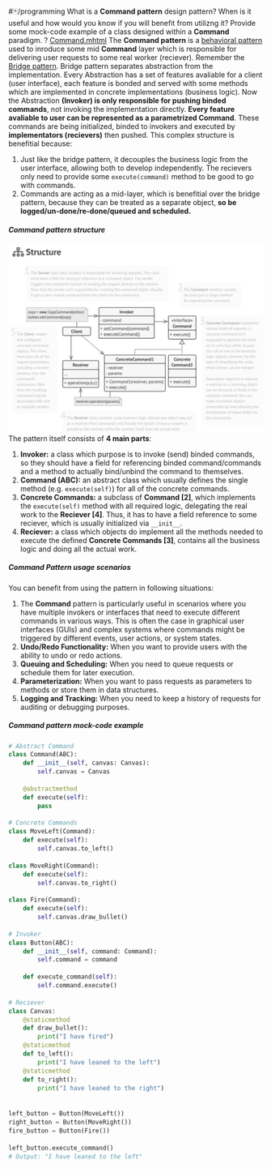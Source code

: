 #🃏/programming
What is a **Command pattern** design pattern? When is it useful and how would you know if you will benefit from utilizng it? Provide some mock-code example of a class designed within a **Command** paradigm.
?
[Command.mhtml](../../📁%20files/Command.mhtml)
The **Command pattern** is a [behavioral pattern](Behavioral%20patterns.md) used to inroduce some mid **Command** layer which is responsible for  delivering user requests to some real worker (reciever). Remember the [Bridge pattern](Bridge%20pattern.md). Bridge pattern separates abstraction from the implementation. Every Abstraction has a set of features avaliable for a client (user interface), each feature is bonded and served with some methods which are implemented in concrete implementations (business logic). Now the Abstraction **(Invoker) is only responsible for pushing binded commands**, not invoking the implementation directly. **Every feature avaliable to user can be represented as a parametrized Command**. These commands are being initialized, binded to invokers and executed by **implementators (recievers)** then pushed. This complex structure is benefitial because:
1. Just like the bridge pattern, it decouples the business logic from the user interface, allowing both to develop independently. The recievers only need to provide some `execute(command)` method to be good to go with commands.
2. Commands are acting as a mid-layer, which is benefitial over the bridge pattern, because they can be treated as a separate object, **so be logged/un-done/re-done/queued and scheduled.**
##### Command pattern structure
![Pasted image 20240903110828.png](../../📁%20files/Pasted%20image%2020240903110828.png)
The pattern itself consists of **4 main parts**:
1. **Invoker:** a class which purpose is to invoke (send) binded commands, so they should have a field for referencing binded command/commands and a method to actually bind/unbind the command to themselves.
2. **Command (ABC):** an abstract class which usually defines the single method (e.g. `execute(self)`) for all of the concrete commands.
3. **Concrete Commands:** a subclass of **Command \[2]**, which implements the `execute(self)` method with all required logic, delegating the real work to the **Reciever \[4]**. Thus, it has to have a field reference to some reciever, which is usually initialized via `__init__`.
4. **Reciever:** a class which objects do implement all the methods needed to execute the defined **Concrete Commands \[3]**, contains all the business logic and doing all the actual work.
##### Command Pattern usage scenarios
You can benefit from using the pattern in following situations:
1. The **Command** pattern is particularly useful in scenarios where you have multiple invokers or interfaces that need to execute different commands in various ways. This is often the case in graphical user interfaces (GUIs) and complex systems where commands might be triggered by different events, user actions, or system states.
2. **Undo/Redo Functionality:** When you want to provide users with the ability to undo or redo actions.
3. **Queuing and Scheduling:** When you need to queue requests or schedule them for later execution.
4. **Parameterization:** When you want to pass requests as parameters to methods or store them in data structures.
5.  **Logging and Tracking:** When you need to keep a history of requests for auditing or debugging purposes.
##### Command pattern mock-code example
```python
# Abstract Command
class Command(ABC):
	def __init__(self, canvas: Canvas):
		self.canvas = Canvas
		
	@abstractmethod 
	def execute(self):
		pass

# Concrete Commands
class MoveLeft(Command):
	def execute(self):
		self.canvas.to_left()
	
class MoveRight(Command):
	def execute(self):
		self.canvas.to_right()

class Fire(Command):
	def execute(self):
		self.canvas.draw_bullet()
		
# Invoker
class Button(ABC):
	def __init__(self, command: Command):
		self.command = command

	def execute_command(self):
		self.command.execute()

# Reciever
class Canvas:
	@staticmethod 
	def draw_bullet():
		print("I have fired")
	@staticmethod 
	def to_left():
		print("I have leaned to the left")
	@staticmethod 
	def to_right():
		print("I have leaned to the right")


left_button = Button(MoveLeft())
right_button = Button(MoveRight())
fire_button = Button(Fire())

left_button.execute_command()
# Output: "I have leaned to the left"
```
